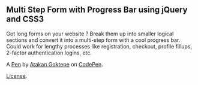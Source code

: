 Multi Step Form with Progress Bar using jQuery and CSS3
-------------------------------------------------------
Got long forms on your website ? Break them up into smaller logical sections and convert it into a multi-step form with a cool progress bar. Could work for lengthy processes like registration, checkout, profile fillups, 2-factor authentication logins, etc.

A [Pen](http://codepen.io/atakan/pen/gqbIz) by [Atakan Goktepe](http://codepen.io/atakan) on [CodePen](http://codepen.io/).

[License](http://codepen.io/atakan/pen/gqbIz/license).